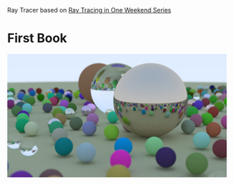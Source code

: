 Ray Tracer based on [Ray Tracing in One Weekend Series](https://raytracing.github.io)

# First Book
![Image of the first book](./images/book-one.jpg)